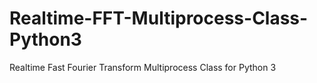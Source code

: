 # Realtime-FFT-Multiprocess-Class-Python3
Realtime Fast Fourier Transform Multiprocess Class for Python 3


